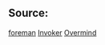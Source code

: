 ## Source:

[foreman](https://github.com/ddollar/foreman)
[Invoker](http://invoker.codemancers.com/)
[Overmind](https://github.com/DarthSim/overmind)
